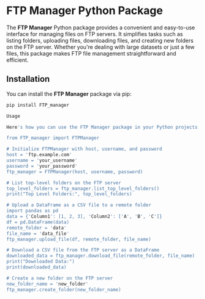 # FTP Manager Python Package

The **FTP Manager** Python package provides a convenient and easy-to-use interface for managing files on FTP servers. It simplifies tasks such as listing folders, uploading files, downloading files, and creating new folders on the FTP server. Whether you're dealing with large datasets or just a few files, this package makes FTP file management straightforward and efficient.

## Installation

You can install the **FTP Manager** package via pip:

```bash
pip install FTP_manager

Usage

Here's how you can use the FTP Manager package in your Python projects:

from FTP_manager import FTPManager

# Initialize FTPManager with host, username, and password
host = 'ftp.example.com'
username = 'your_username'
password = 'your_password'
ftp_manager = FTPManager(host, username, password)

# List top-level folders on the FTP server
top_level_folders = ftp_manager.list_top_level_folders()
print("Top Level Folders:", top_level_folders)

# Upload a DataFrame as a CSV file to a remote folder
import pandas as pd
data = {'Column1': [1, 2, 3], 'Column2': ['A', 'B', 'C']}
df = pd.DataFrame(data)
remote_folder = 'data'
file_name = 'data_file'
ftp_manager.upload_file(df, remote_folder, file_name)

# Download a CSV file from the FTP server as a DataFrame
downloaded_data = ftp_manager.download_file(remote_folder, file_name)
print("Downloaded Data:")
print(downloaded_data)

# Create a new folder on the FTP server
new_folder_name = 'new_folder'
ftp_manager.create_folder(new_folder_name)

